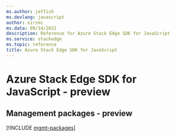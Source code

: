 ```yaml
---
ms.author: jeffish
ms.devlang: javascript
author: xirzec
ms.data: 09/14/2022
description: Reference for Azure Stack Edge SDK for JavaScript
ms.service: stackedge
ms.topic: reference
title: Azure Stack Edge SDK for JavaScript
---
```

# Azure Stack Edge SDK for JavaScript - preview

## Management packages - preview
[!INCLUDE [mgmt-packages](stack-edge-mgmt-index.md)]
